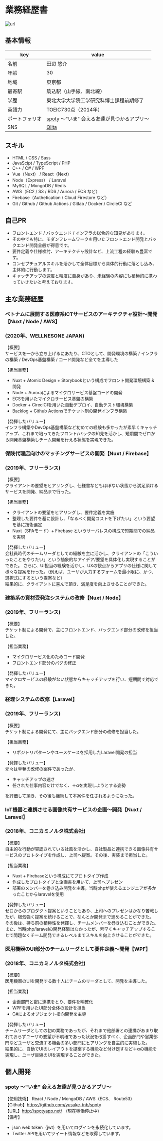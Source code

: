 # 業務経歴書

![url](https://github.com/yusuke-tnb/cv/blob/image/IMG_0048.PNG)

## 基本情報

|key|value|
|----|----|
|名前|田辺 悠介|
|年齢|30|
|地域|東京都|
|最寄駅|駒込駅（山手線、南北線）|
|学歴|東北大学大学院工学研究科博士課程前期修了|
|英語力|TOEIC730点（2014年）|
|ポートフォリオ|[spoty](http://spotyapp.net) 〜"いま" 会える友達が見つかるアプリ〜 |
|SNS|[Qiita](https://qiita.com/yusuke_1011) |

## スキル

- HTML / CSS / Sass
- JavaScipt / TypeScript / PHP
- C++ / C# / WPF
- Vue（Nuxt） / React（Next）
- Node（Express） / Laravel
- MySQL / MongoDB / Redis
- AWS（EC2 / S3 / RDS / Aurora / ECS など）
- Firebase（Authetication / Cloud Firestore など）
- Git / Github / Github Actions / Gitlab / Docker / CircleCI など

## 自己PR

- フロントエンド / バックエンド / インフラの総合的な知見があります。
- その中でも特に、モダンフレームワークを用いたフロントエンド開発とバックエンド開発全般が得意です。
- 要件定義や仕様検討、アーキテクチャ設計など、上流工程の経験も豊富です。
- コンセプチュアルスキルを活かして全体目標から具体的行動に落とし込み、主体的に行動します。
- キャッチアップの速度と精度に自身があり、未経験の内容にも積極的に携わっていきたいと考えております。

## 主な業務経歴

### ベトナムに展開する医療系ICTサービスのアーキテクチャ設計〜開発【Nuxt / Node / AWS】  
### (2020年、WELLNESONE JAPAN)

【概要】  
サービスを一から立ち上げるにあたり、CTOとして、開発環境の構築 / インフラの構築 / DevOps基盤構築 / コード開発など全てを主導した

【担当業務】
- Nuxt + Atomic Design + Storybookという構成でフロント開発環境構築 & 開発
- Node + Auroraによるマイクロサービス基盤コードの開発
- ECSを用いたマイクロサービス基盤の構築
- Docker + CireclCIを用いた自動デプロイ、自動テスト環境構築
- Backlog + Github Actionsでチケット制の開発インフラ構築

【発揮したバリュー】  
インフラ構築やDevOps基盤構築など初めての経験も多かったが素早くキャッチアップ、これまで培ってきたフロント/バックの知見を活かし、短期間でゼロから開発基盤構築しチーム開発を行える状態を実現できた。

### 保険代理店向けのマッチングサービスの開発【Nuxt / Firebase】  
### (2019年、フリーランス)

【概要】  
クライアントの要望をヒアリングし、仕様書などもほぼない状態から満足頂けるサービスを開発、納品まで行った。

【担当業務】
- クライアントの要望をヒアリングし、要件定義を実施
- 整理した要件を基に設計し、「なるべく開発コストを下げたい」という要望を基に技術選定
- Nuxt（SPAモード）+ Firebase というサーバレスの構成で短期間での納品を実現

【発揮したバリュー】  
会社員時代のチームリーダとしての経験を主に活かし、クライアントの「こういったことをやりたい」という抽象的なアイデア/要望を具体化し実現することができた。
さらに、UI担当の経験を活かし、UXの観点からアプリの仕様に関して様々な提案を行った。（例えば、ユーザが入力するフォームを最小限に、かつ、選択式にするという提案など）  
結果的に、クライアントに喜んで頂き、満足度を向上させることができた。

### 建築系の資材受発注システムの改修【Nuxt / Node】  
### (2019年、フリーランス)

【概要】  
チケット制による開発で、主にフロントエンド、バックエンド部分の改修を担当した。

【担当業務】
- マイクロサービス化のためコード開発
- フロントエンド部分のバグの修正

【発揮したバリュー】  
マイクロサービスの経験がない状態からキャッチアップを行い、短期間で対応できた。

### 経理システムの改修【Laravel】  
### (2019年、フリーランス)

【概要】  
チケット制による開発にて、主にバックエンド部分の改修を担当した。

【担当業務】
- リポジトリパターンやユースケースを採用したLaravel開発の担当

【発揮したバリュー】  
元々は単発の改修の案件であったが、
- キャッチアップの速さ
- 任された仕事内容だけでなく、＋αを実現しようとする姿勢

を評価して頂き、その後も継続して本案件を任されるようになった。

### IoT機器と連携させる画像共有サービスの企画〜開発【Nuxt / Laravel】  
### (2018年、コニカミノルタ株式会社)

【概要】  
自主的な行動が容認されている社風を活かし、自社製品と連携できる画像共有サービスのプロトタイプを作成し、上司へ提案。その後、実装まで担当した。

【担当業務】
- Nuxt + Firebaseという構成にてプロトタイプ作成
- 作成したプロトタイプと企画書を用いて、上司へプレゼン
- 部署のメンバーを巻き込み開発を主導。当時phpが使えるエンジニアが多かったことからlaravelを使用

【発揮したバリュー】  
ゼロからのプロダクト提案ということもあり、上司へのプレゼンはかなり苦戦したが、根気強く提案を続けることで、なんとか開発まで進めることができた。  
その後は、持ち前の積極性を発揮し、チームメンバーを巻き込むことができた。  
また、当時php/laravelの開発経験はなかったが、素早くキャッチアップすることで問題なくチーム開発できるレベルまでスキルを向上させることができた。

### 医用機器のUI部分のチームリーダとして要件定義〜開発【WPF】  
### (2018年、コニカミノルタ株式会社)

【概要】  
医用機器のUIを開発する数十人にチームのリーダとして、開発を主導した。

【担当業務】
- 企画部門と密に連携をとり、要件を明確化
- WPFを用いたUI部分全体の設計を担当
- C#によるオブジェクト指向開発を主導

【発揮したバリュー】  
チームリーダとしての初の業務であったが、それまで他部署との連携があまり取れておらずユーザの要望が不明確であった状況を改善すべく、企画部門や営業部門などユーザと交流する機会の多い部門にヒアリングを自主的に実施した。  
結果的に、自動でUIのレイアウトを提案する機能など付け足すなど＋αの機能を実現し、ユーザ目線のUIを実現することができた。 

## 個人開発

### spoty 〜"いま" 会える友達が見つかるアプリ〜 

【使用技術】  React / Node / MongoDB / AWS（ECS、 Route53）  
【Github】https://github.com/yusuke-tnb/spoty    
【URL】http://spotyapp.net/ （現在稼働停止中）  
【備考】
- json web token（jwt）を用いてログインを永続化しています。
- Twitter APIを用いてツイート情報などを取得しています。
